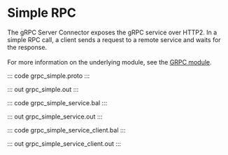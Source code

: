 # Simple RPC

The gRPC Server Connector exposes the gRPC service over HTTP2.
In a simple RPC call, a client sends a request to a remote service and waits for the response.<br/><br/>
For more information on the underlying module, 
see the [GRPC module](https://docs.central.ballerina.io/ballerina/grpc/latest/).

::: code grpc_simple.proto :::

::: out grpc_simple.out :::

::: code grpc_simple_service.bal :::

::: out grpc_simple_service.out :::

::: code grpc_simple_service_client.bal :::

::: out grpc_simple_service_client.out :::